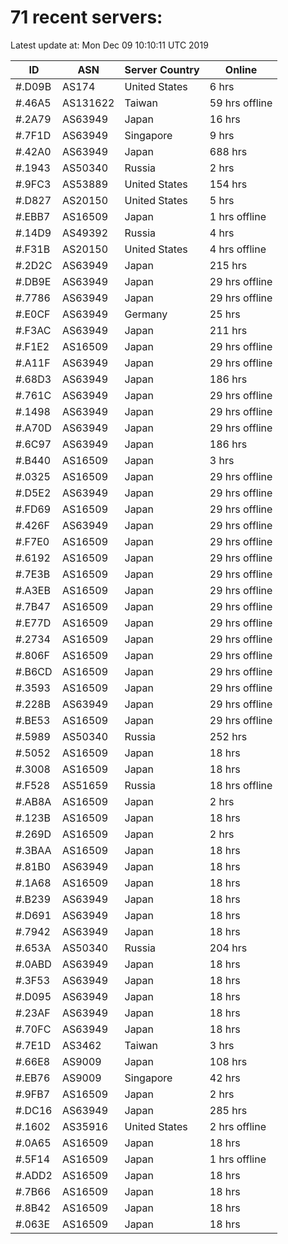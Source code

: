 # 71 recent servers:

Latest update at: Mon Dec 09 10:10:11 UTC 2019

| ID | ASN | Server Country | Online |
| -- | --- | -------------- | ------ |
| #.D09B | AS174 | United States | 6 hrs |
| #.46A5 | AS131622 | Taiwan | 59 hrs offline |
| #.2A79 | AS63949 | Japan | 16 hrs |
| #.7F1D | AS63949 | Singapore | 9 hrs |
| #.42A0 | AS63949 | Japan | 688 hrs |
| #.1943 | AS50340 | Russia | 2 hrs |
| #.9FC3 | AS53889 | United States | 154 hrs |
| #.D827 | AS20150 | United States | 5 hrs |
| #.EBB7 | AS16509 | Japan | 1 hrs offline |
| #.14D9 | AS49392 | Russia | 4 hrs |
| #.F31B | AS20150 | United States | 4 hrs offline |
| #.2D2C | AS63949 | Japan | 215 hrs |
| #.DB9E | AS63949 | Japan | 29 hrs offline |
| #.7786 | AS63949 | Japan | 29 hrs offline |
| #.E0CF | AS63949 | Germany | 25 hrs |
| #.F3AC | AS63949 | Japan | 211 hrs |
| #.F1E2 | AS16509 | Japan | 29 hrs offline |
| #.A11F | AS63949 | Japan | 29 hrs offline |
| #.68D3 | AS63949 | Japan | 186 hrs |
| #.761C | AS63949 | Japan | 29 hrs offline |
| #.1498 | AS63949 | Japan | 29 hrs offline |
| #.A70D | AS63949 | Japan | 29 hrs offline |
| #.6C97 | AS63949 | Japan | 186 hrs |
| #.B440 | AS16509 | Japan | 3 hrs |
| #.0325 | AS16509 | Japan | 29 hrs offline |
| #.D5E2 | AS63949 | Japan | 29 hrs offline |
| #.FD69 | AS16509 | Japan | 29 hrs offline |
| #.426F | AS63949 | Japan | 29 hrs offline |
| #.F7E0 | AS16509 | Japan | 29 hrs offline |
| #.6192 | AS16509 | Japan | 29 hrs offline |
| #.7E3B | AS16509 | Japan | 29 hrs offline |
| #.A3EB | AS16509 | Japan | 29 hrs offline |
| #.7B47 | AS16509 | Japan | 29 hrs offline |
| #.E77D | AS16509 | Japan | 29 hrs offline |
| #.2734 | AS16509 | Japan | 29 hrs offline |
| #.806F | AS16509 | Japan | 29 hrs offline |
| #.B6CD | AS16509 | Japan | 29 hrs offline |
| #.3593 | AS16509 | Japan | 29 hrs offline |
| #.228B | AS63949 | Japan | 29 hrs offline |
| #.BE53 | AS16509 | Japan | 29 hrs offline |
| #.5989 | AS50340 | Russia | 252 hrs |
| #.5052 | AS16509 | Japan | 18 hrs |
| #.3008 | AS16509 | Japan | 18 hrs |
| #.F528 | AS51659 | Russia | 18 hrs offline |
| #.AB8A | AS16509 | Japan | 2 hrs |
| #.123B | AS16509 | Japan | 18 hrs |
| #.269D | AS16509 | Japan | 2 hrs |
| #.3BAA | AS16509 | Japan | 18 hrs |
| #.81B0 | AS63949 | Japan | 18 hrs |
| #.1A68 | AS16509 | Japan | 18 hrs |
| #.B239 | AS63949 | Japan | 18 hrs |
| #.D691 | AS63949 | Japan | 18 hrs |
| #.7942 | AS63949 | Japan | 18 hrs |
| #.653A | AS50340 | Russia | 204 hrs |
| #.0ABD | AS63949 | Japan | 18 hrs |
| #.3F53 | AS63949 | Japan | 18 hrs |
| #.D095 | AS63949 | Japan | 18 hrs |
| #.23AF | AS63949 | Japan | 18 hrs |
| #.70FC | AS63949 | Japan | 18 hrs |
| #.7E1D | AS3462 | Taiwan | 3 hrs |
| #.66E8 | AS9009 | Japan | 108 hrs |
| #.EB76 | AS9009 | Singapore | 42 hrs |
| #.9FB7 | AS16509 | Japan | 2 hrs |
| #.DC16 | AS63949 | Japan | 285 hrs |
| #.1602 | AS35916 | United States | 2 hrs offline |
| #.0A65 | AS16509 | Japan | 18 hrs |
| #.5F14 | AS16509 | Japan | 1 hrs offline |
| #.ADD2 | AS16509 | Japan | 18 hrs |
| #.7B66 | AS16509 | Japan | 18 hrs |
| #.8B42 | AS16509 | Japan | 18 hrs |
| #.063E | AS16509 | Japan | 18 hrs |

